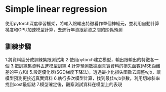 # Simple linear regression
使用pytorch深度學習框架，將輸入跟輸出特徵看作單個神經元，並利用自動計算梯度和GPU加速模型計算，去進行年資跟薪資之間的關係預測

## 訓練步驟
1.將資料區分成訓練集跟測試集
2.使用pytorch建立模型，輸出跟輸出的特徵各一個
3.把訓練集資料丟進模型訓練
4.計算預測數據跟真實資料的損失函數(MSE距離差的平方和)
5.設定優化器(SGD梯度下降法)，透過最小化損失函數去調整w,b，讓模型預測更接近真實資料
6.執行多次模型計算，找到最佳w,b參數，利用切線斜率找到cost最低點
7.模型確定後，觀察測試資料在模型上的表現
